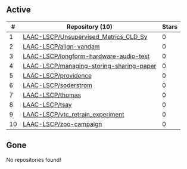 ## Active
| # | Repository (10) | Stars |
| --- | --- | --- |
| 1 | [LAAC-LSCP/Unsupervised_Metrics_CLD_Sy](https://gin.g-node.org/LAAC-LSCP/Unsupervised_Metrics_CLD_Sy) | 0 |
| 2 | [LAAC-LSCP/align-vandam](https://gin.g-node.org/LAAC-LSCP/align-vandam) | 0 |
| 3 | [LAAC-LSCP/longform-hardware-audio-test](https://gin.g-node.org/LAAC-LSCP/longform-hardware-audio-test) | 0 |
| 4 | [LAAC-LSCP/managing-storing-sharing-paper](https://gin.g-node.org/LAAC-LSCP/managing-storing-sharing-paper) | 0 |
| 5 | [LAAC-LSCP/providence](https://gin.g-node.org/LAAC-LSCP/providence) | 0 |
| 6 | [LAAC-LSCP/soderstrom](https://gin.g-node.org/LAAC-LSCP/soderstrom) | 0 |
| 7 | [LAAC-LSCP/thomas](https://gin.g-node.org/LAAC-LSCP/thomas) | 0 |
| 8 | [LAAC-LSCP/tsay](https://gin.g-node.org/LAAC-LSCP/tsay) | 0 |
| 9 | [LAAC-LSCP/vtc_retrain_experiment](https://gin.g-node.org/LAAC-LSCP/vtc_retrain_experiment) | 0 |
| 10 | [LAAC-LSCP/zoo-campaign](https://gin.g-node.org/LAAC-LSCP/zoo-campaign) | 0 |

## Gone
No repositories found!
